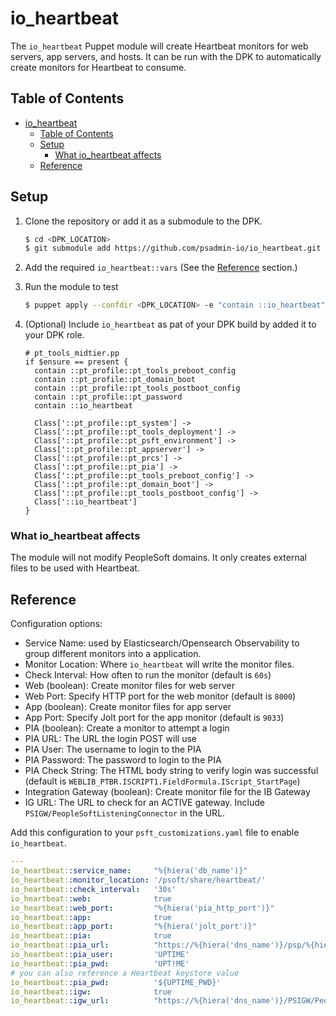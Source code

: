 # io_heartbeat

The `io_heartbeat` Puppet module will create Heartbeat monitors for web servers, app servers, and hosts. It can be run with the DPK to automatically create monitors for Heartbeat to consume. 

## Table of Contents

- [io\_heartbeat](#io_heartbeat)
  - [Table of Contents](#table-of-contents)
  - [Setup](#setup)
    - [What io\_heartbeat affects](#what-io_heartbeat-affects)
  - [Reference](#reference)

## Setup

1. Clone the repository or add it as a submodule to the DPK.

    ```bash
    $ cd <DPK_LOCATION>
    $ git submodule add https://github.com/psadmin-io/io_heartbeat.git modules/io_heartbeat
    ```
2. Add the required `io_heartbeat::vars` (See the [Reference](#reference) section.)
3. Run the module to test

    ```bash
    $ puppet apply --confdir <DPK_LOCATION> -e "contain ::io_heartbeat"
    ```

4. (Optional) Include `io_heartbeat` as pat of your DPK build by added it to your DPK role.

    ```puppet
    # pt_tools_midtier.pp
    if $ensure == present {
      contain ::pt_profile::pt_tools_preboot_config
      contain ::pt_profile::pt_domain_boot
      contain ::pt_profile::pt_tools_postboot_config
      contain ::pt_profile::pt_password
      contain ::io_heartbeat
      
      Class['::pt_profile::pt_system'] ->
      Class['::pt_profile::pt_tools_deployment'] ->
      Class['::pt_profile::pt_psft_environment'] ->
      Class['::pt_profile::pt_appserver'] ->
      Class['::pt_profile::pt_prcs'] ->
      Class['::pt_profile::pt_pia'] ->
      Class['::pt_profile::pt_tools_preboot_config'] ->
      Class['::pt_profile::pt_domain_boot'] ->
      Class['::pt_profile::pt_tools_postboot_config'] ->
      Class['::io_heartbeat']
    }
    ```

### What io_heartbeat affects 

The module will not modify PeopleSoft domains. It only creates external files to be used with Heartbeat. 

## Reference

Configuration options:

* Service Name: used by Elasticsearch/Opensearch Observability to group different monitors into a application.
* Monitor Location: Where `io_heartbeat` will write the monitor files.
* Check Interval: How often to run the monitor (default is `60s`)
* Web (boolean): Create monitor files for web server
* Web Port: Specify HTTP port for the web monitor (default is `8000`)
* App (boolean): Create monitor files for app server
* App Port: Specify Jolt port for the app monitor (default is `9033`)
* PIA (boolean): Create a monitor to attempt a login
* PIA URL: The URL the login POST will use
* PIA User: The username to login to the PIA
* PIA Password: The password to login to the PIA
* PIA Check String: The HTML body string to verify login was successful (default is `WEBLIB_PTBR.ISCRIPT1.FieldFormula.IScript_StartPage`)
* Integration Gateway (boolean): Create monitor file for the IB Gateway
* IG URL: The URL to check for an ACTIVE gateway. Include `PSIGW/PeopleSoftListeningConnector` in the URL.

Add this configuration to your `psft_customizations.yaml` file to enable `io_heartbeat`.

```yaml
---
io_heartbeat::service_name:     "%{hiera('db_name')}"
io_heartbeat::monitor_location: '/psoft/share/heartbeat/'
io_heartbeat::check_interval:   '30s'
io_heartbeat::web:              true
io_heartbeat::web_port:         "%{hiera('pia_http_port')}"
io_heartbeat::app:              true
io_heartbeat::app_port:         "%{hiera('jolt_port')}"
io_heartbeat::pia:              true
io_heartbeat::pia_url:          "https://%{hiera('dns_name')}/psp/%{hiera('pia_site_name')}/EMPLOYEE/%{hiera('portalnode')}"
io_heartbeat::pia_user:         'UPTIME'
io_heartbeat::pia_pwd:          'UPT!ME' 
# you can also reference a Heartbeat keystore value
io_heartbeat::pia_pwd:          '${UPTIME_PWD}'
io_heartbeat::igw:              true
io_heartbeat::igw_url:          "https://%{hiera('dns_name')}/PSIGW/PeopleSoftListeningConnector"
```
